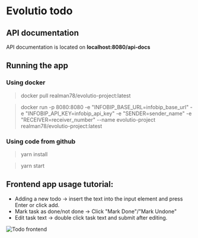 # Evolutio todo

## API documentation
API documentation is located on **localhost:8080/api-docs**

## Running the app
### Using docker
> docker pull realman78/evolutio-project:latest

> docker run -p 8080:8080 -e "INFOBIP_BASE_URL=infobip_base_url" -e "INFOBIP_API_KEY=infobip_api_key" -e "SENDER=sender_name" -e "RECEIVER=receiver_number" --name evolutio-project realman78/evolutio-project:latest

### Using code from github
> yarn install

> yarn start

## Frontend app usage tutorial:

- Adding a new todo -> insert the text into the input element and press Enter or click add.
- Mark task as done/not done -> Click "Mark Done"/"Mark Undone"
- Edit task text -> double click task text and submit after editing.


![Todo frontend](https://media.discordapp.net/attachments/913382978690875405/1230476359474741308/image.png?ex=66337569&is=66210069&hm=c743ceeb691f1578ea9a1ee7cee195720b127ef5be8b76b5da6d78702e92dacf&=&format=webp&quality=lossless&width=813&height=406)
